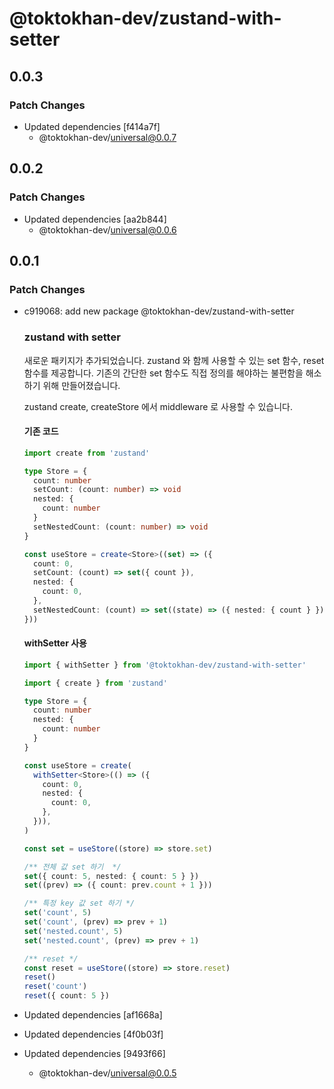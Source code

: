 # @toktokhan-dev/zustand-with-setter

## 0.0.3

### Patch Changes

- Updated dependencies [f414a7f]
  - @toktokhan-dev/universal@0.0.7

## 0.0.2

### Patch Changes

- Updated dependencies [aa2b844]
  - @toktokhan-dev/universal@0.0.6

## 0.0.1

### Patch Changes

- c919068: add new package @toktokhan-dev/zustand-with-setter

  ### zustand with setter

  새로운 패키지가 추가되었습니다. zustand 와 함께 사용할 수 있는 set 함수, reset 함수를 제공합니다. 기존의 간단한 set 함수도 직접 정의를 해야하는 불편함을 해소하기 위해 만들어졌습니다.

  zustand create, createStore 에서 middleware 로 사용할 수 있습니다.

  #### 기존 코드

  ```ts
  import create from 'zustand'

  type Store = {
    count: number
    setCount: (count: number) => void
    nested: {
      count: number
    }
    setNestedCount: (count: number) => void
  }

  const useStore = create<Store>((set) => ({
    count: 0,
    setCount: (count) => set({ count }),
    nested: {
      count: 0,
    },
    setNestedCount: (count) => set((state) => ({ nested: { count } })),
  }))
  ```

  #### withSetter 사용

  ```ts
  import { withSetter } from '@toktokhan-dev/zustand-with-setter'

  import { create } from 'zustand'

  type Store = {
    count: number
    nested: {
      count: number
    }
  }

  const useStore = create(
    withSetter<Store>(() => ({
      count: 0,
      nested: {
        count: 0,
      },
    })),
  )

  const set = useStore((store) => store.set)

  /** 전체 값 set 하기  */
  set({ count: 5, nested: { count: 5 } })
  set((prev) => ({ count: prev.count + 1 }))

  /** 특정 key 값 set 하기 */
  set('count', 5)
  set('count', (prev) => prev + 1)
  set('nested.count', 5)
  set('nested.count', (prev) => prev + 1)

  /** reset */
  const reset = useStore((store) => store.reset)
  reset()
  reset('count')
  reset({ count: 5 })
  ```

- Updated dependencies [af1668a]
- Updated dependencies [4f0b03f]
- Updated dependencies [9493f66]
  - @toktokhan-dev/universal@0.0.5
